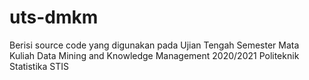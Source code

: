 # uts-dmkm
Berisi source code yang digunakan pada Ujian Tengah Semester Mata Kuliah Data Mining and Knowledge Management 2020/2021 Politeknik Statistika STIS
